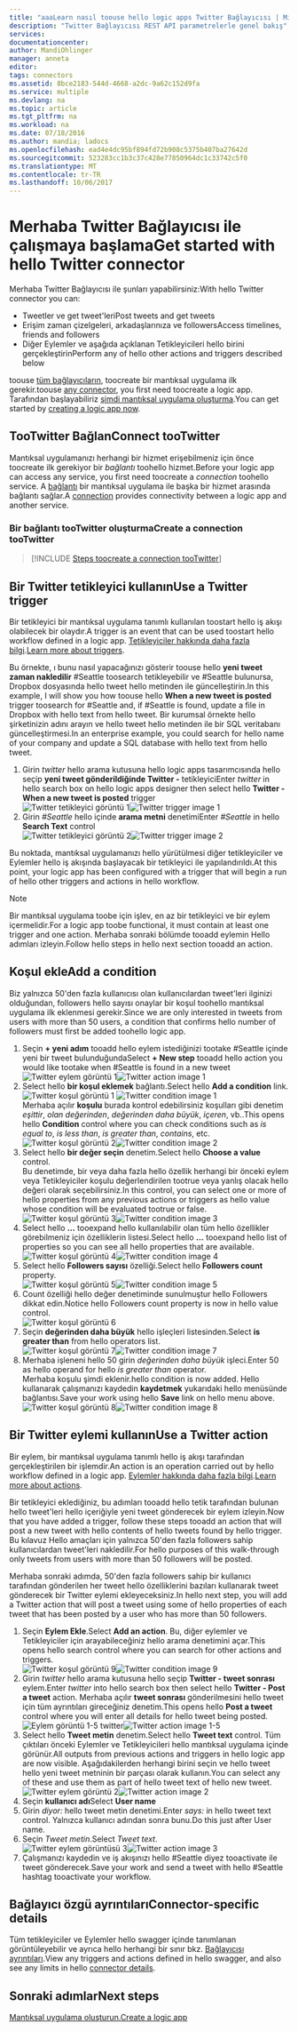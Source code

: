 ```yaml
---
title: "aaaLearn nasıl toouse hello logic apps Twitter Bağlayıcısı | Microsoft Docs"
description: "Twitter Bağlayıcısı REST API parametrelerle genel bakış"
services: 
documentationcenter: 
author: MandiOhlinger
manager: anneta
editor: 
tags: connectors
ms.assetid: 8bce2183-544d-4668-a2dc-9a62c152d9fa
ms.service: multiple
ms.devlang: na
ms.topic: article
ms.tgt_pltfrm: na
ms.workload: na
ms.date: 07/18/2016
ms.author: mandia; ladocs
ms.openlocfilehash: ead4e4dc95bf894fd72b908c5375b407ba27642d
ms.sourcegitcommit: 523283cc1b3c37c428e77850964dc1c33742c5f0
ms.translationtype: MT
ms.contentlocale: tr-TR
ms.lasthandoff: 10/06/2017
---
```

# <a name="get-started-with-hello-twitter-connector"></a><span data-ttu-id="c4acd-103">Merhaba Twitter Bağlayıcısı ile çalışmaya başlama</span><span class="sxs-lookup"><span data-stu-id="c4acd-103">Get started with hello Twitter connector</span></span>
<span data-ttu-id="c4acd-104">Merhaba Twitter Bağlayıcısı ile şunları yapabilirsiniz:</span><span class="sxs-lookup"><span data-stu-id="c4acd-104">With hello Twitter connector you can:</span></span>

* <span data-ttu-id="c4acd-105">Tweetler ve get tweet'leri</span><span class="sxs-lookup"><span data-stu-id="c4acd-105">Post tweets and get tweets</span></span>
* <span data-ttu-id="c4acd-106">Erişim zaman çizelgeleri, arkadaşlarınıza ve followers</span><span class="sxs-lookup"><span data-stu-id="c4acd-106">Access timelines, friends and followers</span></span>
* <span data-ttu-id="c4acd-107">Diğer Eylemler ve aşağıda açıklanan Tetikleyicileri hello birini gerçekleştirin</span><span class="sxs-lookup"><span data-stu-id="c4acd-107">Perform any of hello other actions and triggers described below</span></span>  

<span data-ttu-id="c4acd-108">toouse [tüm bağlayıcıların](apis-list.md), toocreate bir mantıksal uygulama ilk gerekir.</span><span class="sxs-lookup"><span data-stu-id="c4acd-108">toouse [any connector](apis-list.md), you first need toocreate a logic app.</span></span> <span data-ttu-id="c4acd-109">Tarafından başlayabiliriz [şimdi mantıksal uygulama oluşturma](../logic-apps/logic-apps-create-a-logic-app.md).</span><span class="sxs-lookup"><span data-stu-id="c4acd-109">You can get started by [creating a logic app now](../logic-apps/logic-apps-create-a-logic-app.md).</span></span>  

## <a name="connect-tootwitter"></a><span data-ttu-id="c4acd-110">TooTwitter Bağlan</span><span class="sxs-lookup"><span data-stu-id="c4acd-110">Connect tooTwitter</span></span>
<span data-ttu-id="c4acd-111">Mantıksal uygulamanızı herhangi bir hizmet erişebilmeniz için önce toocreate ilk gerekiyor bir *bağlantı* toohello hizmet.</span><span class="sxs-lookup"><span data-stu-id="c4acd-111">Before your logic app can access any service, you first need toocreate a *connection* toohello service.</span></span> <span data-ttu-id="c4acd-112">A [bağlantı](connectors-overview.md) bir mantıksal uygulama ile başka bir hizmet arasında bağlantı sağlar.</span><span class="sxs-lookup"><span data-stu-id="c4acd-112">A [connection](connectors-overview.md) provides connectivity between a logic app and another service.</span></span>  

### <a name="create-a-connection-tootwitter"></a><span data-ttu-id="c4acd-113">Bir bağlantı tooTwitter oluşturma</span><span class="sxs-lookup"><span data-stu-id="c4acd-113">Create a connection tooTwitter</span></span>
> [!INCLUDE [Steps toocreate a connection tooTwitter](../../includes/connectors-create-api-twitter.md)]
> 
> 

## <a name="use-a-twitter-trigger"></a><span data-ttu-id="c4acd-114">Bir Twitter tetikleyici kullanın</span><span class="sxs-lookup"><span data-stu-id="c4acd-114">Use a Twitter trigger</span></span>
<span data-ttu-id="c4acd-115">Bir tetikleyici bir mantıksal uygulama tanımlı kullanılan toostart hello iş akışı olabilecek bir olaydır.</span><span class="sxs-lookup"><span data-stu-id="c4acd-115">A trigger is an event that can be used toostart hello workflow defined in a logic app.</span></span> <span data-ttu-id="c4acd-116">[Tetikleyiciler hakkında daha fazla bilgi](../logic-apps/logic-apps-what-are-logic-apps.md#logic-app-concepts).</span><span class="sxs-lookup"><span data-stu-id="c4acd-116">[Learn more about triggers](../logic-apps/logic-apps-what-are-logic-apps.md#logic-app-concepts).</span></span>

<span data-ttu-id="c4acd-117">Bu örnekte, ı bunu nasıl yapacağınızı gösterir toouse hello **yeni tweet zaman nakledilir** #Seattle toosearch tetikleyebilir ve #Seattle bulunursa, Dropbox dosyasında hello tweet hello metinden ile güncelleştirin.</span><span class="sxs-lookup"><span data-stu-id="c4acd-117">In this example, I will show you how toouse hello **When a new tweet is posted**  trigger toosearch for #Seattle and, if #Seattle is found, update a file in Dropbox with hello text from hello tweet.</span></span> <span data-ttu-id="c4acd-118">Bir kurumsal örnekte hello şirketinizin adını arayın ve hello tweet hello metinden ile bir SQL veritabanı güncelleştirmesi.</span><span class="sxs-lookup"><span data-stu-id="c4acd-118">In an enterprise example, you could search for hello name of your company and update a SQL database with hello text from hello tweet.</span></span>

1. <span data-ttu-id="c4acd-119">Girin *twitter* hello arama kutusuna hello logic apps tasarımcısında hello seçip **yeni tweet gönderildiğinde Twitter -** tetikleyici</span><span class="sxs-lookup"><span data-stu-id="c4acd-119">Enter *twitter* in hello search box on hello logic apps designer then select hello **Twitter - When a new tweet is posted**  trigger</span></span>   
   <span data-ttu-id="c4acd-120">![Twitter tetikleyici görüntü 1](./media/connectors-create-api-twitter/trigger-1.png)</span><span class="sxs-lookup"><span data-stu-id="c4acd-120">![Twitter trigger image 1](./media/connectors-create-api-twitter/trigger-1.png)</span></span>  
2. <span data-ttu-id="c4acd-121">Girin *#Seattle* hello içinde **arama metni** denetimi</span><span class="sxs-lookup"><span data-stu-id="c4acd-121">Enter *#Seattle* in hello **Search Text** control</span></span>  
   <span data-ttu-id="c4acd-122">![Twitter tetikleyici görüntü 2](./media/connectors-create-api-twitter/trigger-2.png)</span><span class="sxs-lookup"><span data-stu-id="c4acd-122">![Twitter trigger image 2](./media/connectors-create-api-twitter/trigger-2.png)</span></span> 

<span data-ttu-id="c4acd-123">Bu noktada, mantıksal uygulamanızı hello yürütülmesi diğer tetikleyiciler ve Eylemler hello iş akışında başlayacak bir tetikleyici ile yapılandırıldı.</span><span class="sxs-lookup"><span data-stu-id="c4acd-123">At this point, your logic app has been configured with a trigger that will begin a run of hello other triggers and actions in hello workflow.</span></span> 

> [!NOTE]
> <span data-ttu-id="c4acd-124">Bir mantıksal uygulama toobe için işlev, en az bir tetikleyici ve bir eylem içermelidir.</span><span class="sxs-lookup"><span data-stu-id="c4acd-124">For a logic app toobe functional, it must contain at least one trigger and one action.</span></span> <span data-ttu-id="c4acd-125">Merhaba sonraki bölümde tooadd eylemin Hello adımları izleyin.</span><span class="sxs-lookup"><span data-stu-id="c4acd-125">Follow hello steps in hello next section tooadd an action.</span></span>  
> 
> 

## <a name="add-a-condition"></a><span data-ttu-id="c4acd-126">Koşul ekle</span><span class="sxs-lookup"><span data-stu-id="c4acd-126">Add a condition</span></span>
<span data-ttu-id="c4acd-127">Biz yalnızca 50'den fazla kullanıcısı olan kullanıcılardan tweet'leri ilginizi olduğundan, followers hello sayısı onaylar bir koşul toohello mantıksal uygulama ilk eklenmesi gerekir.</span><span class="sxs-lookup"><span data-stu-id="c4acd-127">Since we are only interested in tweets from users with more than 50 users, a condition that confirms hello number of followers must first be added toohello logic app.</span></span>  

1. <span data-ttu-id="c4acd-128">Seçin **+ yeni adım** tooadd hello eylem istediğinizi tootake #Seattle içinde yeni bir tweet bulunduğunda</span><span class="sxs-lookup"><span data-stu-id="c4acd-128">Select **+ New step** tooadd hello action you would like tootake when #Seattle is found in a new tweet</span></span>  
   <span data-ttu-id="c4acd-129">![Twitter eylem görüntü 1](../../includes/media/connectors-create-api-twitter/action-1.png)</span><span class="sxs-lookup"><span data-stu-id="c4acd-129">![Twitter action image 1](../../includes/media/connectors-create-api-twitter/action-1.png)</span></span>  
2. <span data-ttu-id="c4acd-130">Select hello **bir koşul eklemek** bağlantı.</span><span class="sxs-lookup"><span data-stu-id="c4acd-130">Select hello **Add a condition** link.</span></span>  
   <span data-ttu-id="c4acd-131">![Twitter koşul görüntü 1](../../includes/media/connectors-create-api-twitter/condition-1.png) </span><span class="sxs-lookup"><span data-stu-id="c4acd-131">![Twitter condition image 1](../../includes/media/connectors-create-api-twitter/condition-1.png) </span></span>  
   <span data-ttu-id="c4acd-132">Merhaba açılır **koşulu** burada kontrol edebilirsiniz koşulları gibi denetim *eşittir*, *olan değerinden*, *değerinden daha büyük*, *içeren*, vb..</span><span class="sxs-lookup"><span data-stu-id="c4acd-132">This opens hello **Condition** control where you can check conditions such as *is equal to*, *is less than*, *is greater than*, *contains*, etc.</span></span>  
   <span data-ttu-id="c4acd-133">![Twitter koşul görüntü 2](../../includes/media/connectors-create-api-twitter/condition-2.png)</span><span class="sxs-lookup"><span data-stu-id="c4acd-133">![Twitter condition image 2](../../includes/media/connectors-create-api-twitter/condition-2.png)</span></span>   
3. <span data-ttu-id="c4acd-134">Select hello **bir değer seçin** denetim.</span><span class="sxs-lookup"><span data-stu-id="c4acd-134">Select hello **Choose a value** control.</span></span>  
   <span data-ttu-id="c4acd-135">Bu denetimde, bir veya daha fazla hello özellik herhangi bir önceki eylem veya Tetikleyiciler koşulu değerlendirilen tootrue veya yanlış olacak hello değeri olarak seçebilirsiniz.</span><span class="sxs-lookup"><span data-stu-id="c4acd-135">In this control, you can select one or more of hello properties from any previous actions or triggers as hello value whose condition will be evaluated tootrue or false.</span></span>
   <span data-ttu-id="c4acd-136">![Twitter koşul görüntü 3](../../includes/media/connectors-create-api-twitter/condition-3.png)</span><span class="sxs-lookup"><span data-stu-id="c4acd-136">![Twitter condition image 3](../../includes/media/connectors-create-api-twitter/condition-3.png)</span></span>   
4. <span data-ttu-id="c4acd-137">Select hello **...**  tooexpand hello kullanılabilir olan tüm hello özellikler görebilmeniz için özelliklerin listesi.</span><span class="sxs-lookup"><span data-stu-id="c4acd-137">Select hello **...** tooexpand hello list of properties so you can see all hello properties that are available.</span></span>        
   <span data-ttu-id="c4acd-138">![Twitter koşul görüntü 4](../../includes/media/connectors-create-api-twitter/condition-4.png)</span><span class="sxs-lookup"><span data-stu-id="c4acd-138">![Twitter condition image 4](../../includes/media/connectors-create-api-twitter/condition-4.png)</span></span>   
5. <span data-ttu-id="c4acd-139">Select hello **Followers sayısı** özelliği.</span><span class="sxs-lookup"><span data-stu-id="c4acd-139">Select hello **Followers count** property.</span></span>    
   <span data-ttu-id="c4acd-140">![Twitter koşul görüntü 5](../../includes/media/connectors-create-api-twitter/condition-5.png)</span><span class="sxs-lookup"><span data-stu-id="c4acd-140">![Twitter condition image 5](../../includes/media/connectors-create-api-twitter/condition-5.png)</span></span>   
6. <span data-ttu-id="c4acd-141">Count özelliği hello değer denetiminde sunulmuştur hello Followers dikkat edin.</span><span class="sxs-lookup"><span data-stu-id="c4acd-141">Notice hello Followers count property is now in hello value control.</span></span>    
   ![Twitter koşul görüntü 6](../../includes/media/connectors-create-api-twitter/condition-6.png)   
7. <span data-ttu-id="c4acd-143">Seçin **değerinden daha büyük** hello işleçleri listesinden.</span><span class="sxs-lookup"><span data-stu-id="c4acd-143">Select **is greater than** from hello operators list.</span></span>    
   <span data-ttu-id="c4acd-144">![Twitter koşul görüntü 7](../../includes/media/connectors-create-api-twitter/condition-7.png)</span><span class="sxs-lookup"><span data-stu-id="c4acd-144">![Twitter condition image 7](../../includes/media/connectors-create-api-twitter/condition-7.png)</span></span>   
8. <span data-ttu-id="c4acd-145">Merhaba işleneni hello 50 girin *değerinden daha büyük* işleci.</span><span class="sxs-lookup"><span data-stu-id="c4acd-145">Enter 50 as hello operand for hello *is greater than* operator.</span></span>  
   <span data-ttu-id="c4acd-146">Merhaba koşulu şimdi eklenir.</span><span class="sxs-lookup"><span data-stu-id="c4acd-146">hello condition is now added.</span></span> <span data-ttu-id="c4acd-147">Hello kullanarak çalışmanızı kaydedin **kaydetmek** yukarıdaki hello menüsünde bağlantısı.</span><span class="sxs-lookup"><span data-stu-id="c4acd-147">Save your work using hello **Save** link on hello menu above.</span></span>    
   <span data-ttu-id="c4acd-148">![Twitter koşul görüntü 8](../../includes/media/connectors-create-api-twitter/condition-8.png)</span><span class="sxs-lookup"><span data-stu-id="c4acd-148">![Twitter condition image 8](../../includes/media/connectors-create-api-twitter/condition-8.png)</span></span>   

## <a name="use-a-twitter-action"></a><span data-ttu-id="c4acd-149">Bir Twitter eylemi kullanın</span><span class="sxs-lookup"><span data-stu-id="c4acd-149">Use a Twitter action</span></span>
<span data-ttu-id="c4acd-150">Bir eylem, bir mantıksal uygulama tanımlı hello iş akışı tarafından gerçekleştirilen bir işlemdir.</span><span class="sxs-lookup"><span data-stu-id="c4acd-150">An action is an operation carried out by hello workflow defined in a logic app.</span></span> <span data-ttu-id="c4acd-151">[Eylemler hakkında daha fazla bilgi](../logic-apps/logic-apps-what-are-logic-apps.md#logic-app-concepts).</span><span class="sxs-lookup"><span data-stu-id="c4acd-151">[Learn more about actions](../logic-apps/logic-apps-what-are-logic-apps.md#logic-app-concepts).</span></span>  

<span data-ttu-id="c4acd-152">Bir tetikleyici eklediğiniz, bu adımları tooadd hello tetik tarafından bulunan hello tweet'leri hello içeriğiyle yeni tweet gönderecek bir eylem izleyin.</span><span class="sxs-lookup"><span data-stu-id="c4acd-152">Now that you have added a trigger, follow these steps tooadd an action that will post a new tweet with hello contents of hello tweets found by hello trigger.</span></span> <span data-ttu-id="c4acd-153">Bu kılavuz Hello amaçları için yalnızca 50'den fazla followers sahip kullanıcılardan tweet'leri nakledilir.</span><span class="sxs-lookup"><span data-stu-id="c4acd-153">For hello purposes of this walk-through only tweets from users with more than 50 followers will be posted.</span></span>  

<span data-ttu-id="c4acd-154">Merhaba sonraki adımda, 50'den fazla followers sahip bir kullanıcı tarafından gönderilen her tweet hello özelliklerini bazıları kullanarak tweet gönderecek bir Twitter eylemi ekleyeceksiniz.</span><span class="sxs-lookup"><span data-stu-id="c4acd-154">In hello next step, you will add a Twitter action that will post a tweet using some of hello properties of each tweet that has been posted by a user who has more than 50 followers.</span></span>  

1. <span data-ttu-id="c4acd-155">Seçin **Eylem Ekle**.</span><span class="sxs-lookup"><span data-stu-id="c4acd-155">Select **Add an action**.</span></span> <span data-ttu-id="c4acd-156">Bu, diğer eylemler ve Tetikleyiciler için arayabileceğiniz hello arama denetimini açar.</span><span class="sxs-lookup"><span data-stu-id="c4acd-156">This opens hello search control where you can search for other actions and triggers.</span></span>  
   <span data-ttu-id="c4acd-157">![Twitter koşul görüntü 9](../../includes/media/connectors-create-api-twitter/condition-9.png)</span><span class="sxs-lookup"><span data-stu-id="c4acd-157">![Twitter condition image 9](../../includes/media/connectors-create-api-twitter/condition-9.png)</span></span>   
2. <span data-ttu-id="c4acd-158">Girin *twitter* hello arama kutusuna hello seçip **Twitter - tweet sonrası** eylem.</span><span class="sxs-lookup"><span data-stu-id="c4acd-158">Enter *twitter* into hello search box then select hello **Twitter - Post a tweet** action.</span></span> <span data-ttu-id="c4acd-159">Merhaba açılır **tweet sonrası** gönderilmesini hello tweet için tüm ayrıntıları gireceğiniz denetim.</span><span class="sxs-lookup"><span data-stu-id="c4acd-159">This opens hello **Post a tweet** control where you will enter all details for hello tweet being posted.</span></span>      
   <span data-ttu-id="c4acd-160">![Eylem görüntü 1-5 twitter](../../includes/media/connectors-create-api-twitter/action-1-5.png)</span><span class="sxs-lookup"><span data-stu-id="c4acd-160">![Twitter action image 1-5](../../includes/media/connectors-create-api-twitter/action-1-5.png)</span></span>   
3. <span data-ttu-id="c4acd-161">Select hello **Tweet metin** denetim.</span><span class="sxs-lookup"><span data-stu-id="c4acd-161">Select hello **Tweet text** control.</span></span> <span data-ttu-id="c4acd-162">Tüm çıktıları önceki Eylemler ve Tetikleyicileri hello mantıksal uygulama içinde görünür.</span><span class="sxs-lookup"><span data-stu-id="c4acd-162">All outputs from previous actions and triggers in hello logic app are now visible.</span></span> <span data-ttu-id="c4acd-163">Aşağıdakilerden herhangi birini seçin ve hello tweet hello yeni tweet metninin bir parçası olarak kullanın.</span><span class="sxs-lookup"><span data-stu-id="c4acd-163">You can select any of these and use them as part of hello tweet text of hello new tweet.</span></span>     
   <span data-ttu-id="c4acd-164">![Twitter eylem görüntü 2](../../includes/media/connectors-create-api-twitter/action-2.png)</span><span class="sxs-lookup"><span data-stu-id="c4acd-164">![Twitter action image 2](../../includes/media/connectors-create-api-twitter/action-2.png)</span></span>   
4. <span data-ttu-id="c4acd-165">Seçin **kullanıcı adı**</span><span class="sxs-lookup"><span data-stu-id="c4acd-165">Select **User name**</span></span>   
5. <span data-ttu-id="c4acd-166">Girin *diyor:* hello tweet metin denetimi.</span><span class="sxs-lookup"><span data-stu-id="c4acd-166">Enter *says:* in hello tweet text control.</span></span> <span data-ttu-id="c4acd-167">Yalnızca kullanıcı adından sonra bunu.</span><span class="sxs-lookup"><span data-stu-id="c4acd-167">Do this just after User name.</span></span>  
6. <span data-ttu-id="c4acd-168">Seçin *Tweet metin*.</span><span class="sxs-lookup"><span data-stu-id="c4acd-168">Select *Tweet text*.</span></span>       
   <span data-ttu-id="c4acd-169">![Twitter eylem görüntüsü 3](../../includes/media/connectors-create-api-twitter/action-3.png)</span><span class="sxs-lookup"><span data-stu-id="c4acd-169">![Twitter action image 3](../../includes/media/connectors-create-api-twitter/action-3.png)</span></span>   
7. <span data-ttu-id="c4acd-170">Çalışmanızı kaydedin ve iş akışınızı hello #Seattle diyez tooactivate ile tweet gönderecek.</span><span class="sxs-lookup"><span data-stu-id="c4acd-170">Save your work and send a tweet with hello #Seattle hashtag tooactivate your workflow.</span></span>  


## <a name="connector-specific-details"></a><span data-ttu-id="c4acd-171">Bağlayıcı özgü ayrıntıları</span><span class="sxs-lookup"><span data-stu-id="c4acd-171">Connector-specific details</span></span>

<span data-ttu-id="c4acd-172">Tüm tetikleyiciler ve Eylemler hello swagger içinde tanımlanan görüntüleyebilir ve ayrıca hello herhangi bir sınır bkz. [Bağlayıcısı ayrıntıları](/connectors/twitterconnector/).</span><span class="sxs-lookup"><span data-stu-id="c4acd-172">View any triggers and actions defined in hello swagger, and also see any limits in hello [connector details](/connectors/twitterconnector/).</span></span> 

## <a name="next-steps"></a><span data-ttu-id="c4acd-173">Sonraki adımlar</span><span class="sxs-lookup"><span data-stu-id="c4acd-173">Next steps</span></span>
[<span data-ttu-id="c4acd-174">Mantıksal uygulama oluşturun.</span><span class="sxs-lookup"><span data-stu-id="c4acd-174">Create a logic app</span></span>](../logic-apps/logic-apps-create-a-logic-app.md)

